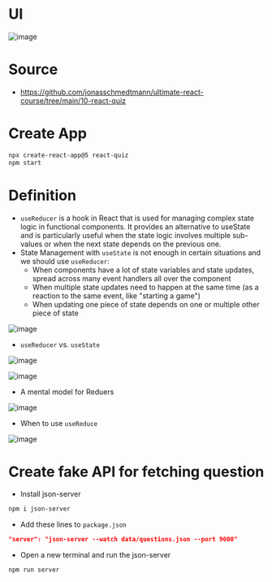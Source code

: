# UI
![image](https://github.com/ehsan-ebadi/React/assets/64855572/928bb6f9-87e1-41d9-b307-9dc5c4bf596b)

# Source
- https://github.com/jonasschmedtmann/ultimate-react-course/tree/main/10-react-quiz

# Create App
```bash
npx create-react-app@5 react-quiz
npm start
```

# Definition
- `useReducer` is a hook in React that is used for managing complex state logic in functional components. It provides an alternative to useState and is particularly useful when the state logic involves multiple sub-values or when the next state depends on the previous one.
- State Management with `useState` is not enough in certain situations and we should use `useReducer`:
  - When components have a lot of state variables and state updates, spread across many event handlers all over the component
  - When multiple state updates need to happen at the same time (as a reaction to the same event, like "starting a game")
  - When updating one piece of state depends on one or multiple other piece of state
 
![image](https://github.com/ehsan-ebadi/React/assets/64855572/7994658b-b915-400b-af6d-7720a912b90d)

- `useReducer` vs. `useState`

![image](https://github.com/ehsan-ebadi/React/assets/64855572/1354d75c-7678-4e62-8e09-445a5e708dfb)

![image](https://github.com/ehsan-ebadi/React/assets/64855572/2be17897-6824-4b48-9386-474aaf17ba5b)

- A mental model for Reduers

![image](https://github.com/ehsan-ebadi/React/assets/64855572/2f16f217-c4cf-4af2-abbc-09e9c1bddd33)

- When to use `useReduce`

![image](https://github.com/ehsan-ebadi/React/assets/64855572/ca17245b-4666-4321-ae33-faead40bb893)


# Create fake API for fetching question
- Install json-server
```bash
npm i json-server
```

- Add these lines to `package.json`
```json
"server": "json-server --watch data/questions.json --port 9000"
```

- Open a new terminal and run the json-server
```bash
npm run server
```
